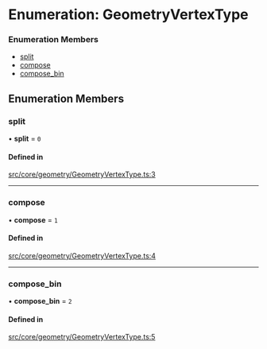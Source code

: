 # Enumeration: GeometryVertexType

### Enumeration Members

- [split](GeometryVertexType.md#split)
- [compose](GeometryVertexType.md#compose)
- [compose\_bin](GeometryVertexType.md#compose_bin)

## Enumeration Members

### split

• **split** = ``0``

#### Defined in

[src/core/geometry/GeometryVertexType.ts:3](https://github.com/Orillusion/orillusion/blob/main/src/core/geometry/GeometryVertexType.ts#L3)

___

### compose

• **compose** = ``1``

#### Defined in

[src/core/geometry/GeometryVertexType.ts:4](https://github.com/Orillusion/orillusion/blob/main/src/core/geometry/GeometryVertexType.ts#L4)

___

### compose\_bin

• **compose\_bin** = ``2``

#### Defined in

[src/core/geometry/GeometryVertexType.ts:5](https://github.com/Orillusion/orillusion/blob/main/src/core/geometry/GeometryVertexType.ts#L5)

